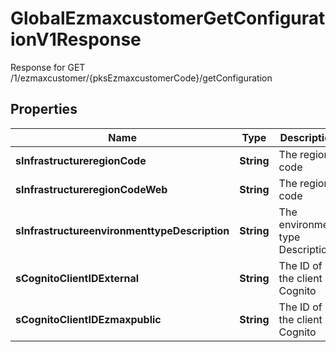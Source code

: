 

# GlobalEzmaxcustomerGetConfigurationV1Response

Response for GET /1/ezmaxcustomer/{pksEzmaxcustomerCode}/getConfiguration

## Properties

| Name | Type | Description | Notes |
|------------ | ------------- | ------------- | -------------|
|**sInfrastructureregionCode** | **String** | The region code |  |
|**sInfrastructureregionCodeWeb** | **String** | The region code |  |
|**sInfrastructureenvironmenttypeDescription** | **String** | The environment type Description |  |
|**sCognitoClientIDExternal** | **String** | The ID of the client in Cognito |  [optional] |
|**sCognitoClientIDEzmaxpublic** | **String** | The ID of the client in Cognito |  |



